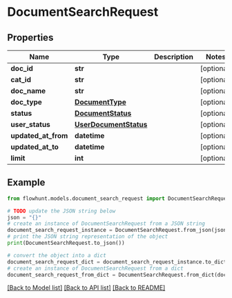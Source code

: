 # DocumentSearchRequest


## Properties

Name | Type | Description | Notes
------------ | ------------- | ------------- | -------------
**doc_id** | **str** |  | [optional] 
**cat_id** | **str** |  | [optional] 
**doc_name** | **str** |  | [optional] 
**doc_type** | [**DocumentType**](DocumentType.md) |  | [optional] 
**status** | [**DocumentStatus**](DocumentStatus.md) |  | [optional] 
**user_status** | [**UserDocumentStatus**](UserDocumentStatus.md) |  | [optional] 
**updated_at_from** | **datetime** |  | [optional] 
**updated_at_to** | **datetime** |  | [optional] 
**limit** | **int** |  | [optional] 

## Example

```python
from flowhunt.models.document_search_request import DocumentSearchRequest

# TODO update the JSON string below
json = "{}"
# create an instance of DocumentSearchRequest from a JSON string
document_search_request_instance = DocumentSearchRequest.from_json(json)
# print the JSON string representation of the object
print(DocumentSearchRequest.to_json())

# convert the object into a dict
document_search_request_dict = document_search_request_instance.to_dict()
# create an instance of DocumentSearchRequest from a dict
document_search_request_from_dict = DocumentSearchRequest.from_dict(document_search_request_dict)
```
[[Back to Model list]](../README.md#documentation-for-models) [[Back to API list]](../README.md#documentation-for-api-endpoints) [[Back to README]](../README.md)


